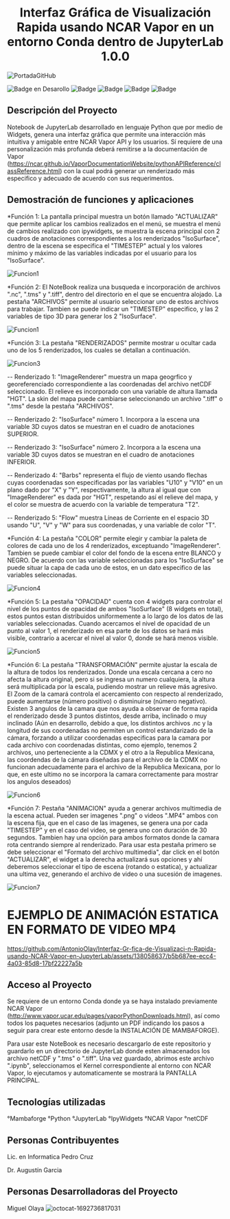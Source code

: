 <h1 align="center"> Interfaz Gráfica de Visualización Rapida usando NCAR Vapor en un entorno Conda dentro de JupyterLab 1.0.0 </h1>

![PortadaGitHub](https://github.com/AntonioOlay/Interfaz-Gr-fica-de-Visualizaci-n-Rapida-usando-NCAR-Vapor-en-JupyterLab/assets/138058637/516e59ad-6704-4a67-8f8a-b647aec67bbe)


![Badge en Desarollo](https://img.shields.io/badge/Estado-EN%20DESARROLLO-green) 
![Badge](https://img.shields.io/badge/JupyterLab-3.6.2-orange)
![Badge](https://img.shields.io/badge/NCAR%20Vapor-3.8.2-light_green?labelColor=violet&color=blue)
![Badge](https://img.shields.io/badge/ipywidgets-4.0.1-orange?logoColor=orange&labelColor=orange&color=orange)
![Badge](https://img.shields.io/badge/mambaforge-22.11.1-bluish_green)

## Descripción del Proyecto
Notebook de JupyterLab desarrollado en lenguaje Python que por medio de Widgets, genera una interfaz gráfica que permite una interacción más intuitiva y amigable entre NCAR Vapor API y los usuarios. Sí requiere de una personalización más profunda deberá remitirse a la documentación de Vapor (https://ncar.github.io/VaporDocumentationWebsite/pythonAPIReference/classReference.html) con la cual podrá generar un renderizado más especifico y adecuado de acuerdo con sus requerimentos.

## Demostración de funciones y aplicaciones
*Función 1: La pantalla principal muestra un botón llamado "ACTUALIZAR" que permite aplicar los cambios realizados en el menú, se muestra el menú de cambios realizado con ipywidgets, se muestra la escena principal con 2 cuadros de anotaciones correspondientes a los renderizados "IsoSurface", dentro de la escena se especifica el "TIMESTEP" actual y los valores mínimo y máximo de las variables indicadas por el usuario para los "IsoSurface".

![Funcion1](https://github.com/AntonioOlay/Interfaz-Gr-fica-de-Visualizaci-n-Rapida-usando-NCAR-Vapor-en-JupyterLab/assets/138058637/c71dfbe0-ebb7-4e59-9023-c92b883e0886)

*Función 2: El NoteBook realiza una busqueda e incorporación de archivos ".nc", ".tms" y ".tiff", dentro del directorio en el que se encuentra alojado. La pestaña "ARCHIVOS" permite al usuario seleccionar uno de estos archivos para trabajar. Tambien se puede indicar un "TIMESTEP" especifico, y las 2 variables de tipo 3D para generar los 2 "IsoSurface".

![Funcion1](https://github.com/AntonioOlay/Interfaz-Gr-fica-de-Visualizaci-n-Rapida-usando-NCAR-Vapor-en-JupyterLab/assets/138058637/01d6d04c-8765-48c9-8739-6cd892aad295)

*Función 3: La pestaña "RENDERIZADOS" permite mostrar u ocultar cada uno de los 5 renderizados, los cuales se detallan a continuación.

![Funcion3](https://github.com/AntonioOlay/Interfaz-Gr-fica-de-Visualizaci-n-Rapida-usando-NCAR-Vapor-en-JupyterLab/assets/138058637/2977bf98-d5c7-48ee-a07d-f98d50ff5a4b)

-- Renderizado 1: "ImageRenderer" muestra un mapa geogrfico y georeferenciado correspondiente a las coordenadas del archivo netCDF seleccionado. El relieve es incorporado con una variable de altura llamada "HGT". La skin del mapa puede cambiarse seleccionando un archivo ".tiff" o ".tms" desde la pestaña "ARCHIVOS".

-- Renderizado 2: "IsoSurface" número 1. Incorpora a la escena una variable 3D cuyos datos se muestran en el cuadro de anotaciones SUPERIOR.  

-- Renderizado 3: "IsoSurface" número 2. Incorpora a la escena una variable 3D cuyos datos se muestran en el cuadro de anotaciones INFERIOR.  

-- Renderizado 4: "Barbs" representa el flujo de viento usando flechas cuyas coordenadas son especificadas por las variables "U10" y "V10" en un plano dado por "X" y "Y", respectivamente, la altura al igual que con "ImageRenderer" es dada por "HGT", respetando así el relieve del mapa, y el color se muestra de acuerdo con la variable de temperatura "T2".

-- Renderizado 5: "Flow" muestra Líneas de Corriente en el espacio 3D usando "U", "V" y "W" para sus coordenadas, y una variable de color "T". 

*Función 4: La pestaña "COLOR" permite elegir y cambiar la paleta de colores de cada uno de los 4 renderizados, exceptuando "ImageRenderer". Tambien se puede cambiar el color del fondo de la escena entre BLANCO y NEGRO. 
De acuerdo con las variable seleccionadas para los "IsoSurface" se puede situar la capa de cada uno de estos, en un dato especifico de las variables seleccionadas.

![Funcion4](https://github.com/AntonioOlay/Interfaz-Gr-fica-de-Visualizaci-n-Rapida-usando-NCAR-Vapor-en-JupyterLab/assets/138058637/7cb3a625-20f5-432e-852e-044c83116a6d)

*Función 5: La pestaña "OPACIDAD" cuenta con 4 widgets para controlar el nivel de los puntos de opacidad de ambos "IsoSurface" (8 widgets en total), estos puntos estan distribuidos uniformemente a lo largo de los datos de las variables seleccionadas. Cuando acercamos el nivel de opacidad de un punto al valor 1, el renderizado en esa parte de los datos se hará más visible, contrario a acercar el nivel al valor 0, donde se hará menos visible. 

![Funcion5](https://github.com/AntonioOlay/Interfaz-Gr-fica-de-Visualizaci-n-Rapida-usando-NCAR-Vapor-en-JupyterLab/assets/138058637/1838696e-5e3b-4a22-8676-19690b8df031)


*Función 6: La pestaña "TRANSFORMACIÓN" permite ajustar la escala de la altura de todos los renderizados. Donde una escala cercana a cero no afecta la altura original, pero si se ingresa un numero cualquiera, la altura será multiplicada por la escala, pudiendo mostrar un relieve más agresivo. 
El Zoom de la camará controla el acercamiento con respecto al renderizado, puede aumentarse (número positivo) o disminuirse (número negativo). 
Existen 3 angulos de la camara que nos ayuda a observar de forma rapida el renderizado desde 3 puntos distintos, desde arriba, inclinado o muy inclinado (Aún en desarrollo, debido a que, los distintos archivos .nc y la longitud de sus coordenadas no permiten un control estandarizado de la cámara, forzando a utilizar coordenadas especificas para la camara por cada archivo con coordenadas distintas, como ejemplo, tenemos 2 archivos, uno perteneciente a la CDMX y el otro a la Republica Mexicana, las coordendas de la cámara diseñadas para el archivo de la CDMX no funcionan adecuadamente para el archivo de la Republica Mexicana, por lo que, en este ultimo no se incorpora la camara correctamente para mostrar los angulos deseados)

![Funcion6](https://github.com/AntonioOlay/Interfaz-Gr-fica-de-Visualizaci-n-Rapida-usando-NCAR-Vapor-en-JupyterLab/assets/138058637/e39464f1-c74f-4002-8fed-23d419b164e7)

*Función 7: Pestaña "ANIMACION" ayuda a generar archivos multimedia de la escena actual. Pueden ser imagenes ".png" o videos ".MP4" ambos con la escena fija, que en el caso de las imagenes, se genera una por cada "TIMESTEP" y en el caso del video, se genera uno con duración de 30 segundos. Tambien hay una opción para ambos formatos donde la camara rota centrando siempre al renderizado. 
Para usar esta pestaña primero se debe seleccionar el "Formato del archivo multimedia", dar click en el botón "ACTUALIZAR", el widget a la derecha actualizará sus opciones y ahí deberemos seleccionar el tipo de escena (rotando o estatica), y actualizar una ultima vez, generando el archivo de video o una sucesión de imagenes. 

![Funcion7](https://github.com/AntonioOlay/Interfaz-Gr-fica-de-Visualizaci-n-Rapida-usando-NCAR-Vapor-en-JupyterLab/assets/138058637/cc1f0139-7e65-4d15-b646-bbad7a444398)

# EJEMPLO DE ANIMACIÓN ESTATICA EN FORMATO DE VIDEO MP4
https://github.com/AntonioOlay/Interfaz-Gr-fica-de-Visualizaci-n-Rapida-usando-NCAR-Vapor-en-JupyterLab/assets/138058637/b5b687ee-ecc4-4a03-85d8-17bf22227a5b




## Acceso al Proyecto 
Se requiere de un entorno Conda donde ya se haya instalado previamente NCAR Vapor (http://www.vapor.ucar.edu/pages/vaporPythonDownloads.html), así como todos los paquetes necesarios (adjunto un PDF indicando los pasos a seguir para crear este entorno desde la INSTALACIÓN DE MAMBAFORGE).

Para usar este NoteBook es necesario descargarlo de este repositorio y guardarlo en un directorio de JupyterLab donde esten almacenados los archivo netCDF y ".tms" o ".tiff". Una vez guardado, abrimos este archivo ".ipynb", seleccionamos el Kernel correspondiente al entorno con NCAR Vapor, lo ejecutamos y automaticamente se mostrará la PANTALLA PRINCIPAL.

## Tecnologías utilizadas
°Mambaforge
°Python 
°JupyterLab
°IpyWidgets
°NCAR Vapor
°netCDF


## Personas Contribuyentes
Lic. en Informatica Pedro Cruz

Dr. Augustín Garcia

## Personas Desarrolladoras del Proyecto
Miguel Olaya
![octocat-1692736817031](https://github.com/AntonioOlay/Interfaz-Gr-fica-de-Visualizaci-n-Rapida-usando-NCAR-Vapor-en-JupyterLab/assets/138058637/4cac354d-dabc-465a-8c1f-71efd650bf24)

